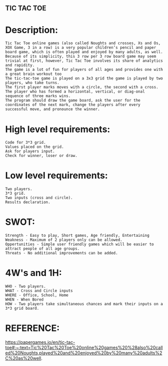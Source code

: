 ## TIC TAC TOE

# Description:
    Tic Tac Toe online games (also called Noughts and crosses, Xs and Os, XOX Game, 3 in a row) is a very popular children’s pencil and paper board game, which is often played and enjoyed by many adults, as well. 
    Because of its simplicity, this 3 row per 3 row board game may seem trivial at first, however, Tic Tac Toe involves its share of analytics and rapidity. 
    The game is a lot of fun for players of all ages and provides one with a great brain workout too
    The tic-tac-toe game is played on a 3x3 grid the game is played by two players, who take turns.
    The first player marks moves with a circle, the second with a cross. 
    The player who has formed a horizontal, vertical, or diag-onal sequence of three marks wins. 
    The program should draw the game board, ask the user for the coordinates of the next mark, change the players after every successful move, and pronounce the winner.

# High level requirements:
    Code for 3*3 grid.
    Values placed on the grid.
    Ask for players input.
    Check for winner, loser or draw.

# Low level requirements:
    Two players.
    3*3 grid.
    Two inputs (cross and circle).
    Results declaration.

# SWOT:
    Strength - Easy to play, Short games, Age friendly, Entertaining 
    Weakness - Maximum of 2 players only can be allowed.
    Oppertunities - Simple user friendly games which will be easier to attract people of all age groups.
    Threats - No additional improvements can be added.

# 4W's and 1H:
    WHO - Two players.
    WHAT - Cross and Circle inputs
    WHERE - Office, School, Home
    WHEN - When Bored
    HOW - Two players take simultaneous chances and mark their inputs on a 3*3 grid board.    

# REFERENCE:
https://papergames.io/en/tic-tac-toe#:~:text=Tic%20Tac%20Toe%20online%20games%20%28also%20called%20Noughts,played%20and%20enjoyed%20by%20many%20adults%2C%20as%20well.
